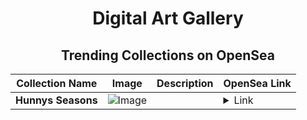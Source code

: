<div align="center">

# Digital Art Gallery

## Trending Collections on OpenSea

| Collection Name                       | Image                                                                                     | Description                       | OpenSea Link                                                                                          |
|---------------------------------------|-------------------------------------------------------------------------------------------|-----------------------------------|--------------------------------------------------------------------------------------------------------|
| **Hunnys Seasons** | ![Image](https://i.seadn.io/s/raw/files/0d167ade264ed3ed217b8f208755a094.png?w=500&auto=format?w=200&auto=format) |  | <details><summary>Link</summary>[Hunnys Seasons](https://opensea.io/collection/hunnys-seasons-14)</details> |

</div>